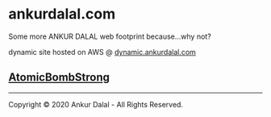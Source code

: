 # ankurdalal.com

Some more ANKUR DALAL web footprint because...why not?

dynamic site hosted on AWS @ [dynamic.ankurdalal.com](http://dynamic.ankurdalal.com)

<!-- [Notes](notes.md) -->

## [AtomicBombStrong](./AtomicBombStrong/theory.md)


---
Copyright © 2020 Ankur Dalal - All Rights Reserved.
